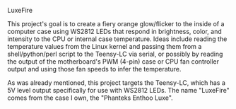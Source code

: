 LuxeFire

This project's goal is to create a fiery orange glow/flicker to the inside of a computer case using WS2812 LEDs that respond in brightness, color, and intensity to the CPU or internal case temperature.  Ideas include reading the temperature values from the Linux kernel and passing them from a shell/python/perl script to the Teensy-LC via serial, or possibly by reading the output of the motherboard's PWM (4-pin) case or CPU fan controller output and using those fan speeds to infer the temperature.

As was already mentioned, this project targets the Teensy-LC, which has a 5V level output specifically for use with WS2812 LEDs.  The name "LuxeFire" comes from the case I own, the "Phanteks Enthoo Luxe".
